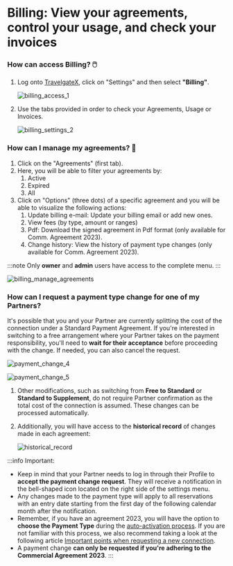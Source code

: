 ﻿---
sidebar_position: 1
---

# Billing: View your agreements, control your usage, and check your invoices

### How can access Billing? 🖱️

1. Log onto [TravelgateX](https://www.travelgatex.com/), click on "Settings" and then select **"Billing"**.

	![billing_access_1](https://storage.travelgate.com/kbase/billing_access_billing_1.jpg)
1. Use the tabs provided in order to check your Agreements, Usage or Invoices.

	![billing_settings_2](https://stplaformwe.blob.core.windows.net/kbase/billing_settings_2.jpg)
### How can I manage my agreements? 📑

1. Click on the "Agreements" (first tab).
1. Here, you will be able to filter your agreements by:	
	1. Active
	1. Expired
	1. All
1. Click on "Options" (three dots) of a specific agreement and you will be able to visualize the following actions:
	1. Update billing e-mail: Update your billing email or add new ones.
	1. View fees (by type, amount or ranges)
	1.  Pdf: Download the signed agreement in Pdf format (only available for Comm. Agreement 2023).
	1. Change history: View the history of payment type changes (only available for Comm. Agreement 2023).

:::note
Only **owner** and **admin** users have access to the complete menu.
:::

![billing_manage_agreements](https://stplaformwe.blob.core.windows.net/kbase/billing_manage_agreements_3.jpg)


### How can I request a payment type change for one of my Partners?
It's possible that you and your Partner are currently splitting the cost of the connection under a Standard Payment Agreement. If you're interested in switching to a free arrangement where your Partner takes on the payment responsibility, you'll need to **wait for their acceptance** before proceeding with the change. If needed, you can also cancel the request.

![payment_change_4](https://storage.travelgate.com/kbase/billing_payment_change_4.jpg)

![payment_change_5](https://storage.travelgate.com/kbase/billing_payment_change_5.jpg)

1. Other modifications, such as switching from **Free to Standard** or **Standard to Supplement**, do not require Partner confirmation as the total cost of the connection is assumed. These changes can be processed automatically.
1. Additionally, you will have access to the **historical record** of changes made in each agreement:

	![historical_record](https://storage.travelgate.com/kbase/billing_historical_record_6.jpg)

:::info Important:
- Keep in mind that your Partner needs to log in through their Profile to **accept the payment change request**. They will receive a notification in the bell-shaped icon located on the right side of the settings menu.
- Any changes made to the payment type will apply to all reservations with an entry date starting from the first day of the following calendar month after the notification.
- Remember, if you have an agreement 2023, you will have the option to **choose the Payment Type** during the [auto-activation process](https://knowledge.travelgate.com/the-auto-activation-process). If you are not familiar with this process, we also recommend taking a look at the following article [Important points when requesting a new connection](https://knowledge.travelgate.com/before-activation-request).
- A payment change **can only be requested if you're adhering to the Commercial Agreement 2023**.
:::
